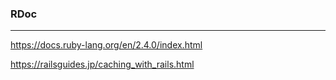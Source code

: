 ### RDoc
---


https://docs.ruby-lang.org/en/2.4.0/index.html

https://railsguides.jp/caching_with_rails.html





